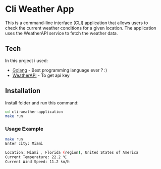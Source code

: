 # Cli Weather App
This is a command-line interface (CLI) application that allows users to check the current weather conditions for a given location. The application uses the WeatherAPI service to fetch the weather data.

## Tech
In this project i used:
- [Golang] - Best programming language ever ? :)
- [WeatherAPI] - To get api key

## Installation
Install folder and run this command:
```sh
cd cli-weather-application
make run
```
### Usage Example
```sh
make run
Enter city: Miami

Location: Miami , Florida (region), United States of America
Current Temperature: 22.2 ℃  
Current Wind Speed: 11.2 km/h
```

[Golang]: <https://go.dev/>
[WeatherAPI]: <https://www.weatherapi.com/>